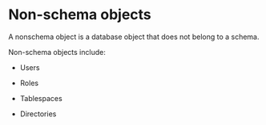 # Non-schema objects

A nonschema object is a database object that does not belong to a schema.

Non-schema objects include:

* Users

* Roles

* Tablespaces

* Directories
